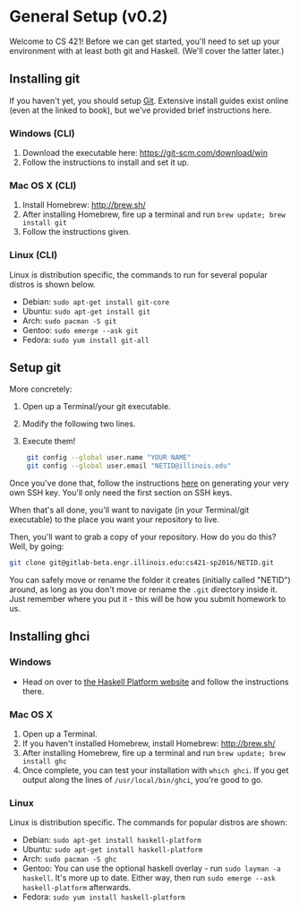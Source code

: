 General Setup (v0.2)
======================


Welcome to CS 421! Before we can get started, you'll need to set up your
environment with at least both git and Haskell. (We'll cover the latter later.)

Installing git
--------------

If you haven't yet, you should setup [Git](https://git-scm.com/book/en).
Extensive install guides exist online (even at the linked to book), but we've
provided brief instructions here.

### Windows (CLI)

1.  Download the executable here: https://git-scm.com/download/win
1.  Follow the instructions to install and set it up.

### Mac OS X (CLI)

1.  Install Homebrew: http://brew.sh/
1.  After installing Homebrew, fire up a terminal and run `brew update; brew install git`
1.  Follow the instructions given.

### Linux (CLI)

Linux is distribution specific, the commands to run for several popular distros
is shown below.

-   Debian: `sudo apt-get install git-core`
-   Ubuntu: `sudo apt-get install git`
-   Arch: `sudo pacman -S git`
-   Gentoo: `sudo emerge --ask git`
-   Fedora: `sudo yum install git-all`

Setup git
---------

More concretely:

1.  Open up a Terminal/your git executable.
1.  Modify the following two lines.
1.  Execute them!

    ```sh
     git config --global user.name "YOUR NAME"
     git config --global user.email "NETID@illinois.edu"
     ```

Once you've done that, follow the instructions
[here](https://gitlab-beta.engr.illinois.edu/help/ssh/README) on generating your
very own SSH key. You'll only need the first section on SSH keys.

When that's all done, you'll want to navigate (in your Terminal/git executable)
to the place you want your repository to live.

Then, you'll want to grab a copy of your repository. How do you do this? Well,
by going:

```sh
git clone git@gitlab-beta.engr.illinois.edu:cs421-sp2016/NETID.git
```

You can safely move or rename the folder it creates (initially called "NETID")
around, as long as you don't move or rename the `.git` directory inside it. Just
remember where you put it - this will be how you submit homework to us.

Installing ghci
---------------

### Windows

-   Head on over to [the Haskell Platform
    website](https://www.haskell.org/platform/windows.html) and follow the
    instructions there.

### Mac OS X

1.  Open up a Terminal.
1.  If you haven't installed Homebrew, install Homebrew: http://brew.sh/
1.  After installing Homebrew, fire up a terminal and run `brew update; brew install ghc`
1.  Once complete, you can test your installation with `which ghci`. If you get
    output along the lines of `/usr/local/bin/ghci`, you're good to go.

### Linux

Linux is distribution specific. The commands for popular distros are shown:

-   Debian: `sudo apt-get install haskell-platform`
-   Ubuntu: `sudo apt-get install haskell-platform`
-   Arch: `sudo pacman -S ghc`
-   Gentoo: You can use the optional haskell overlay - run `sudo layman -a
    haskell`. It's more up to date. Either way, then run `sudo emerge --ask
    haskell-platform` afterwards.
-   Fedora: `sudo yum install haskell-platform`
